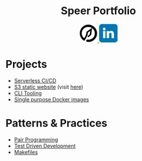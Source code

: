<h1 align="center">Speer Portfolio</h1>
<div align="center">
  <div>
	<a href="https://speerportfolio.com">
	  <img width="50" src="./projects/website/speerportfolio/public/spear_logo512.png" alt="Speer logo">
	</a>
	<a href="https://www.linkedin.com/in/kyle-d-speer">
	  <img width="50" src="./projects/website/speerportfolio/src/content/linkedin_logo.svg" alt="LinkedIn Logo" />
	</a>
  </div>
</div>

# Projects
 - [Serverless CI/CD](https://github.com/kspeer825/portfolio/tree/main/projects/#jenkins-cluster)
 - [S3 static website](https://github.com/kspeer825/portfolio/tree/main/projects/#personal-website) (visit [here](https://speerportfolio.com/))
 - [CLI Tooling](https://github.com/kspeer825/portfolio/tree/main/projects/#cli-tooling)
 - [Single purpose Docker images](https://github.com/kspeer825/portfolio/tree/main/projects/#docker-images)

# Patterns & Practices
 - [Pair Programming](https://github.com/kspeer825/portfolio/tree/main/practices/#pair-programming)
 - [Test Driven Development](https://github.com/kspeer825/portfolio/tree/main/practices/#test-driven-development)
 - [Makefiles](https://github.com/kspeer825/portfolio/tree/main/practices/#using-a-makefile)
